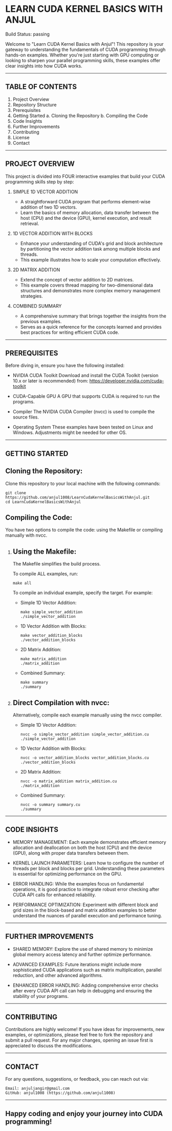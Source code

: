 LEARN CUDA KERNEL BASICS WITH ANJUL
===================================
Build Status: passing

Welcome to "Learn CUDA Kernel Basics with Anjul"! This repository is your gateway to understanding the fundamentals of CUDA programming through hands-on examples. Whether you're just starting with GPU computing or looking to sharpen your parallel programming skills, these examples offer clear insights into how CUDA works.

-----------------------------------------------------------------------
TABLE OF CONTENTS
-----------------------------------------------------------------------
1. Project Overview
2. Repository Structure
3. Prerequisites
4. Getting Started
   a. Cloning the Repository
   b. Compiling the Code
5. Code Insights
6. Further Improvements
7. Contributing
8. License
9. Contact

-----------------------------------------------------------------------
PROJECT OVERVIEW
-----------------------------------------------------------------------
This project is divided into FOUR interactive examples that build your CUDA programming skills step by step:

1. SIMPLE 1D VECTOR ADDITION
   - A straightforward CUDA program that performs element-wise addition of two 1D vectors.
   - Learn the basics of memory allocation, data transfer between the host (CPU) and the device (GPU),
     kernel execution, and result retrieval.

2. 1D VECTOR ADDITION WITH BLOCKS
   - Enhance your understanding of CUDA's grid and block architecture by partitioning the vector addition
     task among multiple blocks and threads.
   - This example illustrates how to scale your computation effectively.

3. 2D MATRIX ADDITION
   - Extend the concept of vector addition to 2D matrices.
   - This example covers thread mapping for two-dimensional data structures and demonstrates more complex
     memory management strategies.

4. COMBINED SUMMARY
   - A comprehensive summary that brings together the insights from the previous examples.
   - Serves as a quick reference for the concepts learned and provides best practices for writing efficient CUDA code.

-----------------------------------------------------------------------
PREREQUISITES
-----------------------------------------------------------------------
Before diving in, ensure you have the following installed:

- NVIDIA CUDA Toolkit
  Download and install the CUDA Toolkit (version 10.x or later is recommended)
  from: https://developer.nvidia.com/cuda-toolkit

- CUDA-Capable GPU
  A GPU that supports CUDA is required to run the programs.

- Compiler
  The NVIDIA CUDA Compiler (nvcc) is used to compile the source files.

- Operating System
  These examples have been tested on Linux and Windows. Adjustments might be needed for other OS.

-----------------------------------------------------------------------
GETTING STARTED
-----------------------------------------------------------------------

Cloning the Repository:
-----------------------
Clone this repository to your local machine with the following commands:

    git clone https://github.com/anjul1008/LearnCudaKernelBasicsWithAnjul.git
    cd LearnCudaKernelBasicsWithAnjul

Compiling the Code:
-----------------------
You have two options to compile the code: using the Makefile or compiling manually with nvcc.

1. Using the Makefile:
   -----------------------
   The Makefile simplifies the build process.

   To compile ALL examples, run:

       make all

   To compile an individual example, specify the target. For example:

   - Simple 1D Vector Addition:
       
         make simple_vector_addition
         ./simple_vector_addition

   - 1D Vector Addition with Blocks:
       
         make vector_addition_blocks
         ./vector_addition_blocks

   - 2D Matrix Addition:
       
         make matrix_addition
         ./matrix_addition

   - Combined Summary:
       
         make summary
         ./summary

2. Direct Compilation with nvcc:
   -----------------------
   Alternatively, compile each example manually using the nvcc compiler.

   - Simple 1D Vector Addition:

         nvcc -o simple_vector_addition simple_vector_addition.cu
         ./simple_vector_addition

   - 1D Vector Addition with Blocks:

         nvcc -o vector_addition_blocks vector_addition_blocks.cu
         ./vector_addition_blocks

   - 2D Matrix Addition:

         nvcc -o matrix_addition matrix_addition.cu
         ./matrix_addition

   - Combined Summary:

         nvcc -o summary summary.cu
         ./summary

-----------------------------------------------------------------------
CODE INSIGHTS
-----------------------------------------------------------------------
- MEMORY MANAGEMENT:
  Each example demonstrates efficient memory allocation and deallocation on both the host (CPU)
  and the device (GPU), along with proper data transfers between them.

- KERNEL LAUNCH PARAMETERS:
  Learn how to configure the number of threads per block and blocks per grid. Understanding these
  parameters is essential for optimizing performance on the GPU.

- ERROR HANDLING:
  While the examples focus on fundamental operations, it is good practice to integrate robust error
  checking after CUDA API calls for enhanced reliability.

- PERFORMANCE OPTIMIZATION:
  Experiment with different block and grid sizes in the block-based and matrix addition examples to
  better understand the nuances of parallel execution and performance tuning.

-----------------------------------------------------------------------
FURTHER IMPROVEMENTS
-----------------------------------------------------------------------
- SHARED MEMORY:
  Explore the use of shared memory to minimize global memory access latency and further optimize performance.

- ADVANCED EXAMPLES:
  Future iterations might include more sophisticated CUDA applications such as matrix multiplication,
  parallel reduction, and other advanced algorithms.

- ENHANCED ERROR HANDLING:
  Adding comprehensive error checks after every CUDA API call can help in debugging and ensuring the
  stability of your programs.

-----------------------------------------------------------------------
CONTRIBUTING
-----------------------------------------------------------------------
Contributions are highly welcome! If you have ideas for improvements, new examples, or optimizations,
please feel free to fork the repository and submit a pull request. For any major changes, opening an
issue first is appreciated to discuss the modifications.

-----------------------------------------------------------------------
CONTACT
-----------------------------------------------------------------------
For any questions, suggestions, or feedback, you can reach out via:

    Email: anjuljangir@gmail.com
    GitHub: anjul1008 (https://github.com/anjul1008)

-----------------------------------------------------------------------
Happy coding and enjoy your journey into CUDA programming!
-----------------------------------------------------------------------

